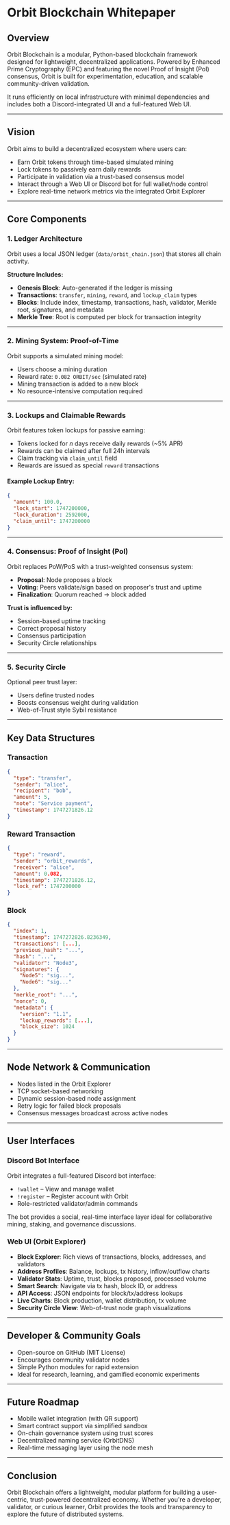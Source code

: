 # Orbit Blockchain Whitepaper

## Overview

Orbit Blockchain is a modular, Python-based blockchain framework designed for lightweight, decentralized applications. Powered by Enhanced Prime Cryptography (EPC) and featuring the novel Proof of Insight (PoI) consensus, Orbit is built for experimentation, education, and scalable community-driven validation.

It runs efficiently on local infrastructure with minimal dependencies and includes both a Discord-integrated UI and a full-featured Web UI.

---

## Vision

Orbit aims to build a decentralized ecosystem where users can:

* Earn Orbit tokens through time-based simulated mining
* Lock tokens to passively earn daily rewards
* Participate in validation via a trust-based consensus model
* Interact through a Web UI or Discord bot for full wallet/node control
* Explore real-time network metrics via the integrated Orbit Explorer

---

## Core Components

### 1. Ledger Architecture

Orbit uses a local JSON ledger (`data/orbit_chain.json`) that stores all chain activity.

**Structure Includes:**

* **Genesis Block**: Auto-generated if the ledger is missing
* **Transactions**: `transfer`, `mining`, `reward`, and `lockup_claim` types
* **Blocks**: Include index, timestamp, transactions, hash, validator, Merkle root, signatures, and metadata
* **Merkle Tree**: Root is computed per block for transaction integrity

---

### 2. Mining System: Proof-of-Time

Orbit supports a simulated mining model:

* Users choose a mining duration
* Reward rate: `0.082 ORBIT/sec` (simulated rate)
* Mining transaction is added to a new block
* No resource-intensive computation required

---

### 3. Lockups and Claimable Rewards

Orbit features token lockups for passive earning:

* Tokens locked for *n* days receive daily rewards (\~5% APR)
* Rewards can be claimed after full 24h intervals
* Claim tracking via `claim_until` field
* Rewards are issued as special `reward` transactions

#### Example Lockup Entry:

```json
{
  "amount": 100.0,
  "lock_start": 1747200000,
  "lock_duration": 2592000,
  "claim_until": 1747200000
}
```

---

### 4. Consensus: Proof of Insight (PoI)

Orbit replaces PoW/PoS with a trust-weighted consensus system:

* **Proposal**: Node proposes a block
* **Voting**: Peers validate/sign based on proposer's trust and uptime
* **Finalization**: Quorum reached → block added

**Trust is influenced by:**

* Session-based uptime tracking
* Correct proposal history
* Consensus participation
* Security Circle relationships

---

### 5. Security Circle

Optional peer trust layer:

* Users define trusted nodes
* Boosts consensus weight during validation
* Web-of-Trust style Sybil resistance

---

## Key Data Structures

### Transaction

```json
{
  "type": "transfer",
  "sender": "alice",
  "recipient": "bob",
  "amount": 5,
  "note": "Service payment",
  "timestamp": 1747271826.12
}
```

### Reward Transaction

```json
{
  "type": "reward",
  "sender": "orbit_rewards",
  "receiver": "alice",
  "amount": 0.082,
  "timestamp": 1747271826.12,
  "lock_ref": 1747200000
}
```

### Block

```json
{
  "index": 1,
  "timestamp": 1747272826.8236349,
  "transactions": [...],
  "previous_hash": "...",
  "hash": "...",
  "validator": "Node3",
  "signatures": {
    "Node5": "sig...",
    "Node6": "sig..."
  },
  "merkle_root": "...",
  "nonce": 0,
  "metadata": {
    "version": "1.1",
    "lockup_rewards": [...],
    "block_size": 1024
  }
}
```

---

## Node Network & Communication

* Nodes listed in the Orbit Explorer
* TCP socket-based networking
* Dynamic session-based node assignment
* Retry logic for failed block proposals
* Consensus messages broadcast across active nodes

---

## User Interfaces

### Discord Bot Interface

Orbit integrates a full-featured Discord bot interface:

* `!wallet` – View and manage wallet
* `!register` – Register account with Orbit
* Role-restricted validator/admin commands

The bot provides a social, real-time interface layer ideal for collaborative mining, staking, and governance discussions.

### Web UI (Orbit Explorer)

* **Block Explorer**: Rich views of transactions, blocks, addresses, and validators
* **Address Profiles**: Balance, lockups, tx history, inflow/outflow charts
* **Validator Stats**: Uptime, trust, blocks proposed, processed volume
* **Smart Search**: Navigate via tx hash, block ID, or address
* **API Access**: JSON endpoints for block/tx/address lookups
* **Live Charts**: Block production, wallet distribution, tx volume
* **Security Circle View**: Web-of-trust node graph visualizations

---

## Developer & Community Goals

* Open-source on GitHub (MIT License)
* Encourages community validator nodes
* Simple Python modules for rapid extension
* Ideal for research, learning, and gamified economic experiments

---

## Future Roadmap

* Mobile wallet integration (with QR support)
* Smart contract support via simplified sandbox
* On-chain governance system using trust scores
* Decentralized naming service (OrbitDNS)
* Real-time messaging layer using the node mesh

---

## Conclusion

Orbit Blockchain offers a lightweight, modular platform for building a user-centric, trust-powered decentralized economy. Whether you're a developer, validator, or curious learner, Orbit provides the tools and transparency to explore the future of distributed systems.
